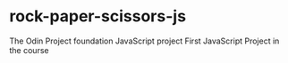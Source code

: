 
# rock-paper-scissors-js

The Odin Project foundation JavaScript project
First JavaScript Project in the course
